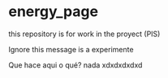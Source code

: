 # energy_page
this repository is for work in the proyect (PIS)

Ignore this message is a experimente

Que hace aqui o qué?
nada xdxdxdxdxd